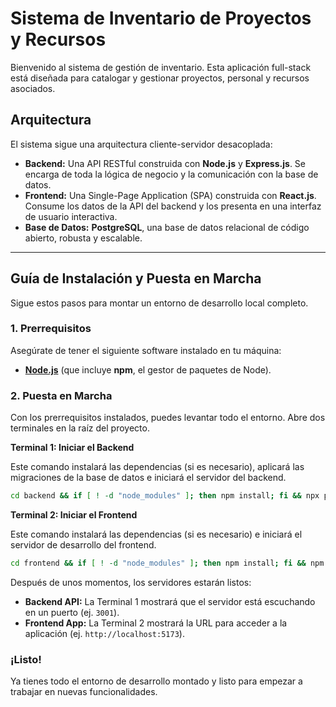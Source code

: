 # Sistema de Inventario de Proyectos y Recursos

Bienvenido al sistema de gestión de inventario. Esta aplicación full-stack está diseñada para catalogar y gestionar proyectos, personal y recursos asociados.

## Arquitectura

El sistema sigue una arquitectura cliente-servidor desacoplada:

-   **Backend:** Una API RESTful construida con **Node.js** y **Express.js**. Se encarga de toda la lógica de negocio y la comunicación con la base de datos.
-   **Frontend:** Una Single-Page Application (SPA) construida con **React.js**. Consume los datos de la API del backend y los presenta en una interfaz de usuario interactiva.
-   **Base de Datos:** **PostgreSQL**, una base de datos relacional de código abierto, robusta y escalable.

---

## Guía de Instalación y Puesta en Marcha

Sigue estos pasos para montar un entorno de desarrollo local completo.

### 1. Prerrequisitos

Asegúrate de tener el siguiente software instalado en tu máquina:

-   [**Node.js**](https://nodejs.org/) (que incluye **npm**, el gestor de paquetes de Node).

### 2. Puesta en Marcha

Con los prerrequisitos instalados, puedes levantar todo el entorno. Abre dos terminales en la raíz del proyecto.

**Terminal 1: Iniciar el Backend**

Este comando instalará las dependencias (si es necesario), aplicará las migraciones de la base de datos e iniciará el servidor del backend.

```bash
cd backend && if [ ! -d "node_modules" ]; then npm install; fi && npx prisma migrate deploy && node index.js
```

**Terminal 2: Iniciar el Frontend**

Este comando instalará las dependencias (si es necesario) e iniciará el servidor de desarrollo del frontend.

```bash
cd frontend && if [ ! -d "node_modules" ]; then npm install; fi && npm run dev
```

Después de unos momentos, los servidores estarán listos:
-   **Backend API:** La Terminal 1 mostrará que el servidor está escuchando en un puerto (ej. `3001`).
-   **Frontend App:** La Terminal 2 mostrará la URL para acceder a la aplicación (ej. `http://localhost:5173`).

### ¡Listo!

Ya tienes todo el entorno de desarrollo montado y listo para empezar a trabajar en nuevas funcionalidades.
